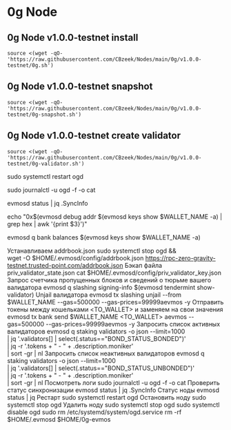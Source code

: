 #  0g Node

## 0g Node v1.0.0-testnet install
```
source <(wget -qO- 'https://raw.githubusercontent.com/CBzeek/Nodes/main/0g/v1.0.0-testnet/0g.sh')

```

## 0g Node v1.0.0-testnet snapshot
```
source <(wget -qO- 'https://raw.githubusercontent.com/CBzeek/Nodes/main/0g/v1.0.0-testnet/0g-snapshot.sh')

```

## 0g Node v1.0.0-testnet create validator
```
source <(wget -qO- 'https://raw.githubusercontent.com/CBzeek/Nodes/main/0g/v1.0.0-testnet/0g-validator.sh')

```




sudo systemctl restart ogd

sudo journalctl -u ogd -f -o cat

evmosd status | jq .SyncInfo

echo "0x$(evmosd debug addr $(evmosd keys show $WALLET_NAME -a) | grep hex | awk '{print $3}')"

evmosd q bank balances $(evmosd keys show $WALLET_NAME -a)


Устанавливаем addrbook.json
sudo systemctl stop ogd && \
wget -O $HOME/.evmosd/config/addrbook.json https://rpc-zero-gravity-testnet.trusted-point.com/addrbook.json
Бэкап файла priv_validator_state.json
cat $HOME/.evmosd/config/priv_validator_key.json
Запрос счетчика пропущенных блоков и сведений о тюрьме вашего валидатора
evmosd q slashing signing-info $(evmosd tendermint show-validator)
Unjail валидатора
evmosd tx slashing unjail --from $WALLET_NAME --gas=500000 --gas-prices=99999aevmos -y
Отправить токены между кошельками <TO_WALLET> и <AMOUNT> заменяем на свои значения
evmosd tx bank send $WALLET_NAME <TO_WALLET> <AMOUNT>aevmos --gas=500000 --gas-prices=99999aevmos -y
Запросить список активных валидаторов
evmosd q staking validators -o json --limit=1000 \
| jq '.validators[] | select(.status=="BOND_STATUS_BONDED")' \
| jq -r '.tokens + " - " + .description.moniker' \
| sort -gr | nl
Запросить список неактивных валидаторов
evmosd q staking validators -o json --limit=1000 \
| jq '.validators[] | select(.status=="BOND_STATUS_UNBONDED")' \
| jq -r '.tokens + " - " + .description.moniker' \
| sort -gr | nl
Посмотреть логи
sudo journalctl -u ogd -f -o cat
Проверить статус синхронизации
evmosd status | jq .SyncInfo
Статус ноды
evmosd status | jq
Рестарт
sudo systemctl restart ogd
Остановить ноду
sudo systemctl stop ogd
Удалить ноду
sudo systemctl stop ogd
sudo systemctl disable ogd
sudo rm /etc/systemd/system/ogd.service
rm -rf $HOME/.evmosd $HOME/0g-evmos


